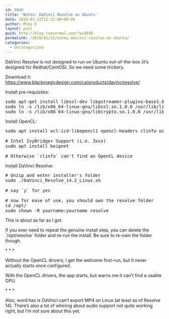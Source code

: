 ```yaml
---
id: 9846
title: 'Notes: DaVinci Resolve on Ubuntu'
date: 2018-01-22T12:32:00+00:00
author: Mike K
layout: post
guid: http://blog.toonormal.com/?p=9846
permalink: /2018/01/22/notes-davinci-resolve-on-ubuntu/
categories:
  - Uncategorized
---
```

DaVinci Resolve is not designed to run on Ubuntu out-of-the-box (it&#8217;s designed for Redhat/CentOS). So we need some trickery.

Download it: <https://www.blackmagicdesign.com/ca/products/davinciresolve/>

Install pre-requisites:

<pre class="lang:default decode:true " >sudo apt-get install libssl-dev libgstreamer-plugins-base1.0-dev
sudo ln -s /lib/x86_64-linux-gnu/libssl.so.1.0.0 /usr/lib/libssl.so.10
sudo ln -s /lib/x86_64-linux-gnu/libcrypto.so.1.0.0 /usr/lib/libcrypto.so.10
</pre>

Install OpenCL:

<pre class="lang:default decode:true " >sudo apt install ocl-icd-libopencl1 opencl-headers clinfo ocl-icd-opencl-dev

# Intel IvyBridge+ Support (i.e. 3xxx)
sudo apt install beignet

# Otherwise `clinfo` can't find an OpenCL device</pre>

Install DaVinci Resolve:

<pre class="lang:default decode:true " ># Unzip and enter installer's folder
sudo ./DaVinci_Resolve_14.2_Linux.sh

# say `y` for yes

# now for ease of use, you should own the resolve folder
cd /opt/
sudo chown -R yourname:yourname resolve</pre>

This is about as far as I got.

If you ever need to repeat the genuine install step, you can delete the \`/opt/resolve\` folder and re-run the install. Be sure to re-own the folder though.

\* \* *

Without the OpenCL drivers, I get the welcome first-run, but it never actually starts once configured.

With the OpenCL drivers, the app starts, but warns me it can&#8217;t find a usable GPU.

\* \* *

Also, word has is DaVinci can&#8217;t export MP4 on Linux (at least as of Resolve 14). There&#8217;s also a lot of whining about audio support not quite working right, but I&#8217;m not sure about this yet.